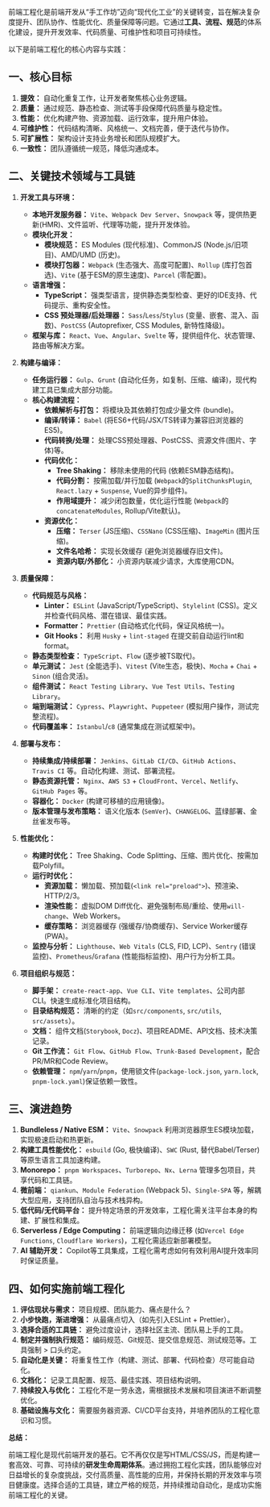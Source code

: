 前端工程化是前端开发从“手工作坊”迈向“现代化工业”的关键转变，旨在解决复杂度提升、团队协作、性能优化、质量保障等问题。它通过**工具、流程、规范**的体系化建设，提升开发效率、代码质量、可维护性和项目可持续性。

以下是前端工程化的核心内容与实践：

## 一、核心目标

1.  **提效：** 自动化重复工作，让开发者聚焦核心业务逻辑。
2.  **质量：** 通过规范、静态检查、测试等手段保障代码质量与稳定性。
3.  **性能：** 优化构建产物、资源加载、运行效率，提升用户体验。
4.  **可维护性：** 代码结构清晰、风格统一、文档完善，便于迭代与协作。
5.  **可扩展性：** 架构设计支持业务增长和团队规模扩大。
6.  **一致性：** 团队遵循统一规范，降低沟通成本。

## 二、关键技术领域与工具链

1.  **开发工具与环境：**
    *   **本地开发服务器：** `Vite`、`Webpack Dev Server`、`Snowpack` 等，提供热更新(HMR)、文件监听、代理等功能，提升开发体验。
    *   **模块化开发：**
        *   **模块规范：** ES Modules (现代标准)、CommonJS (Node.js/旧项目)、AMD/UMD (历史)。
        *   **模块打包器：** `Webpack` (生态强大、高度可配置)、`Rollup` (库打包首选)、`Vite` (基于ESM的原生速度)、`Parcel` (零配置)。
    *   **语言增强：**
        *   **TypeScript：** 强类型语言，提供静态类型检查、更好的IDE支持、代码提示、重构安全性。
        *   **CSS 预处理器/后处理器：** `Sass`/`Less`/`Stylus` (变量、嵌套、混入、函数)、`PostCSS` (Autoprefixer, CSS Modules, 新特性降级)。
    *   **框架与库：** `React`、`Vue`、`Angular`、`Svelte` 等，提供组件化、状态管理、路由等解决方案。

2.  **构建与编译：**
    *   **任务运行器：** `Gulp`、`Grunt` (自动化任务，如复制、压缩、编译)，现代构建工具已集成大部分功能。
    *   **核心构建流程：**
        *   **依赖解析与打包：** 将模块及其依赖打包成少量文件 (bundle)。
        *   **编译/转译：** `Babel` (将ES6+代码/JSX/TS转译为兼容旧浏览器的ES5)。
        *   **代码转换/处理：** 处理CSS预处理器、PostCSS、资源文件(图片、字体)等。
        *   **代码优化：**
            *   **Tree Shaking：** 移除未使用的代码 (依赖ESM静态结构)。
            *   **代码分割：** 按需加载/并行加载 (`Webpack`的`SplitChunksPlugin`, `React.lazy` + `Suspense`, Vue的异步组件)。
            *   **作用域提升：** 减少闭包数量，优化运行性能 (`Webpack`的`concatenateModules`, Rollup/Vite默认)。
        *   **资源优化：**
            *   **压缩：** `Terser` (JS压缩)、`CSSNano` (CSS压缩)、`ImageMin` (图片压缩)。
            *   **文件名哈希：** 实现长效缓存 (避免浏览器缓存旧文件)。
            *   **资源内联/外部化：** 小资源内联减少请求，大库使用CDN。

3.  **质量保障：**
    *   **代码规范与风格：**
        *   **Linter：** `ESLint` (JavaScript/TypeScript)、`Stylelint` (CSS)。定义并检查代码风格、潜在错误、最佳实践。
        *   **Formatter：** `Prettier` (自动格式化代码，保证风格统一)。
        *   **Git Hooks：** 利用 `Husky` + `lint-staged` 在提交前自动运行lint和format。
    *   **静态类型检查：** `TypeScript`、`Flow` (逐步被TS取代)。
    *   **单元测试：** `Jest` (全能选手)、`Vitest` (Vite生态，极快)、`Mocha` + `Chai` + `Sinon` (组合灵活)。
    *   **组件测试：** `React Testing Library`、`Vue Test Utils`、`Testing Library`。
    *   **端到端测试：** `Cypress`、`Playwright`、`Puppeteer` (模拟用户操作，测试完整流程)。
    *   **代码覆盖率：** `Istanbul`/`c8` (通常集成在测试框架中)。

4.  **部署与发布：**
    *   **持续集成/持续部署：** `Jenkins`、`GitLab CI/CD`、`GitHub Actions`、`Travis CI` 等。自动化构建、测试、部署流程。
    *   **静态资源托管：** `Nginx`、`AWS S3` + `CloudFront`、`Vercel`、`Netlify`、`GitHub Pages` 等。
    *   **容器化：** `Docker` (构建可移植的应用镜像)。
    *   **版本管理与发布策略：** 语义化版本 (`SemVer`)、`CHANGELOG`、蓝绿部署、金丝雀发布等。

5.  **性能优化：**
    *   **构建时优化：** Tree Shaking、Code Splitting、压缩、图片优化、按需加载Polyfill。
    *   **运行时优化：**
        *   **资源加载：** 懒加载、预加载(`<link rel="preload">`)、预渲染、HTTP/2/3。
        *   **渲染性能：** 虚拟DOM Diff优化、避免强制布局/重绘、使用`will-change`、Web Workers。
        *   **缓存策略：** 浏览器缓存 (强缓存/协商缓存)、Service Worker缓存 (PWA)。
    *   **监控与分析：** `Lighthouse`、`Web Vitals` (CLS, FID, LCP)、`Sentry` (错误监控)、`Prometheus`/`Grafana` (性能指标监控)、用户行为分析工具。

6.  **项目组织与规范：**
    *   **脚手架：** `create-react-app`、`Vue CLI`、`Vite templates`、公司内部CLI。快速生成标准化项目结构。
    *   **目录结构规范：** 清晰的约定（如`src/components`, `src/utils`, `src/assets`）。
    *   **文档：** 组件文档(`Storybook`, `Docz`)、项目README、API文档、技术决策记录。
    *   **Git 工作流：** `Git Flow`、`GitHub Flow`、`Trunk-Based Development`，配合PR/MR和Code Review。
    *   **依赖管理：** `npm`/`yarn`/`pnpm`，使用锁文件(`package-lock.json`, `yarn.lock`, `pnpm-lock.yaml`)保证依赖一致性。

## 三、演进趋势

1.  **Bundleless / Native ESM：** `Vite`、`Snowpack` 利用浏览器原生ES模块加载，实现极速启动和热更新。
2.  **构建工具性能优化：** `esbuild` (Go, 极快编译)、`SWC` (Rust, 替代Babel/Terser) 等原生语言工具加速构建。
3.  **Monorepo：** `pnpm Workspaces`、`Turborepo`、`Nx`、`Lerna` 管理多包项目，共享代码和工具链。
4.  **微前端：** `qiankun`、`Module Federation` (Webpack 5)、`Single-SPA` 等，解耦大型应用，支持团队自治与技术栈异构。
5.  **低代码/无代码平台：** 提升特定场景的开发效率，工程化需关注平台本身的构建、扩展性和集成。
6.  **Serverless / Edge Computing：** 前端逻辑向边缘迁移 (如`Vercel Edge Functions`, `Cloudflare Workers`)，工程化需适应新部署模型。
7.  **AI 辅助开发：** Copilot等工具集成，工程化需考虑如何有效利用AI提升效率同时保证质量。

## 四、如何实施前端工程化

1.  **评估现状与需求：** 项目规模、团队能力、痛点是什么？
2.  **小步快跑，渐进增强：** 从最痛点切入（如先引入ESLint + Prettier）。
3.  **选择合适的工具链：** 避免过度设计，选择社区主流、团队易上手的工具。
4.  **制定并强制执行规范：** 编码规范、Git规范、提交信息规范、测试规范等。工具强制 > 口头约定。
5.  **自动化是关键：** 将重复性工作（构建、测试、部署、代码检查）尽可能自动化。
6.  **文档化：** 记录工具配置、规范、最佳实践、项目结构说明。
7.  **持续投入与优化：** 工程化不是一劳永逸，需根据技术发展和项目演进不断调整优化。
8.  **基础设施与文化：** 需要服务器资源、CI/CD平台支持，并培养团队的工程化意识和习惯。

**总结：**

前端工程化是现代前端开发的基石。它不再仅仅是写HTML/CSS/JS，而是构建一套高效、可靠、可持续的**研发生命周期体系**。通过拥抱工程化实践，团队能够应对日益增长的复杂度挑战，交付高质量、高性能的应用，并保持长期的开发效率与项目健康度。选择合适的工具链，建立严格的规范，并持续推动自动化，是成功实施前端工程化的关键。